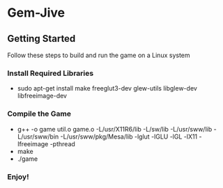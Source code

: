 # Gem-Jive
## Getting Started
Follow these steps to build and run the game on a Linux system
### Install Required Libraries 
- sudo apt-get install make freeglut3-dev glew-utils libglew-dev libfreeimage-dev
### Compile the Game
- g++ -o game util.o game.o \-L/usr/X11R6/lib -L/sw/lib -L/usr/sww/lib -L/usr/sww/bin -L/usr/sww/pkg/Mesa/lib \-lglut -lGLU -lGL -lX11 -lfreeimage -pthread
- make
- ./game
### Enjoy!
